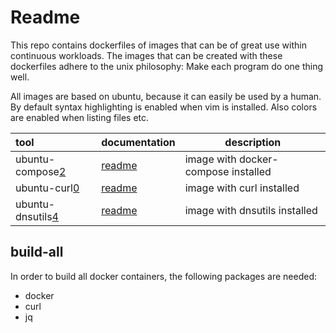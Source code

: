# Readme
This repo contains dockerfiles of images that can be of great use within continuous workloads. The images that can be created with these dockerfiles adhere to the unix philosophy: Make each program do one thing well. 

All images are based on ubuntu, because it can easily be used by a human. By default syntax highlighting is enabled when vim is installed. Also colors are enabled when listing files etc.

| tool               | documentation      | description                         |
|:-------------------|:-------------------|-------------------------------------|
| ubuntu-compose[2]  | [readme][3]        | image with docker-compose installed |
| ubuntu-curl[0]     | [readme][1]        | image with curl installed           |
| ubuntu-dnsutils[4] | [readme][5]        | image with dnsutils installed       |


[0]: https://hub.docker.com/r/ensignprojects/ubuntu-curl
[1]: ./ubuntu-curl
[2]: https://hub.docker.com/r/ensignprojects/ubuntu-compose
[3]: ./ubuntu-compose
[4]: https://hub.docker.com/r/ensignprojects/ubuntu-dnsutils
[5]: ./ubuntu-dnsutils


## build-all
In order to build all docker containers, the following packages are needed: 
- docker
- curl
- jq